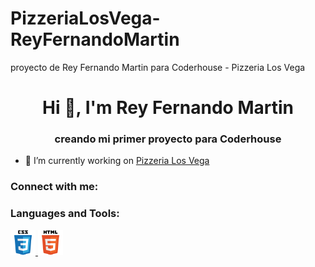 # PizzeriaLosVega-ReyFernandoMartin
proyecto de Rey Fernando Martin para Coderhouse - Pizzeria Los Vega

<h1 align="center">Hi 👋, I'm Rey Fernando Martin</h1>
<h3 align="center">creando mi primer proyecto para Coderhouse</h3>

- 🔭 I’m currently working on [Pizzeria Los Vega](https://github.com/reyfer17/PizzeriaLosVega-ReyFernandoMartin)

<h3 align="left">Connect with me:</h3>
<p align="left">
</p>

<h3 align="left">Languages and Tools:</h3>
<p align="left"> <a href="https://www.w3schools.com/css/" target="_blank" rel="noreferrer"> <img src="https://raw.githubusercontent.com/devicons/devicon/master/icons/css3/css3-original-wordmark.svg" alt="css3" width="40" height="40"/> </a> <a href="https://www.w3.org/html/" target="_blank" rel="noreferrer"> <img src="https://raw.githubusercontent.com/devicons/devicon/master/icons/html5/html5-original-wordmark.svg" alt="html5" width="40" height="40"/> </a> </p>
